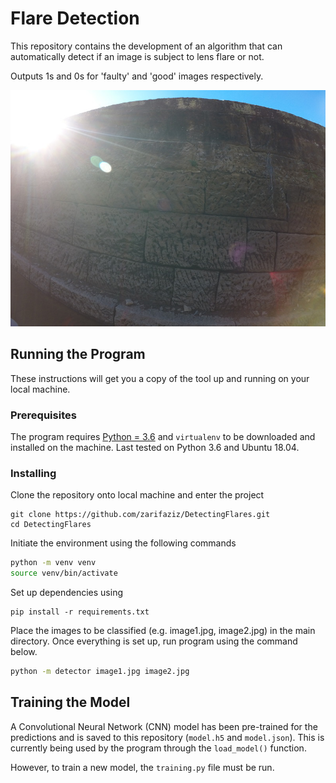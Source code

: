 # Flare Detection

This repository contains the development of an algorithm that can automatically detect if an image
is subject to lens flare or not.

Outputs 1s and 0s for 'faulty' and 'good' images respectively.

![Image with Flare](./training/flare/G0015142.JPG)

## Running the Program

These instructions will get you a copy of the tool up and running on your local machine.

### Prerequisites

The program requires [Python = 3.6](https://www.python.org/downloads/) and `virtualenv` to be downloaded and installed on the machine.
Last tested on Python 3.6 and Ubuntu 18.04.

### Installing
Clone the repository onto local machine and enter the project
```
git clone https://github.com/zarifaziz/DetectingFlares.git
cd DetectingFlares
```
Initiate the environment using the following commands
```bash
python -m venv venv
source venv/bin/activate
```
Set up dependencies using
```
pip install -r requirements.txt
```

Place the images to be classified (e.g. image1.jpg, image2.jpg) in the main directory.
Once everything is set up, run program using the command below.
```bash
python -m detector image1.jpg image2.jpg
```

## Training the Model

A Convolutional Neural Network (CNN) model has been pre-trained for the predictions and is saved 
to this repository (`model.h5` and `model.json`). This is currently
being used by the program through the `load_model()` function.

However, to train a new model, the `training.py` file must be run.
